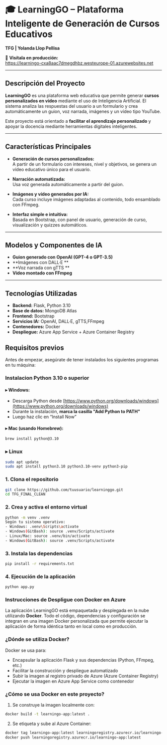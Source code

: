 # 🎓 LearningGO – Plataforma Inteligente de Generación de Cursos Educativos

**TFG | Yolanda Llop Pellisa**

🔗 **Visítala en producción:**  
https://learningo-cxa8aac7dmegdhbz.westeurope-01.azurewebsites.net

---

##  Descripción del Proyecto

**LearningGO** es una plataforma web educativa que permite generar **cursos personalizados en vídeo** mediante el uso de Inteligencia Artificial. El sistema analiza las respuestas del usuario a un formulario y crea automáticamente un guion, voz narrada, imágenes y un vídeo tipo YouTube.

Este proyecto está orientado a **facilitar el aprendizaje personalizado** y apoyar la docencia mediante herramientas digitales inteligentes.

---

##  Características Principales

- **Generación de cursos personalizados:**  
  A partir de un formulario con intereses, nivel y objetivos, se genera un vídeo educativo único para el usuario.

- **Narración automatizada:**  
  Usa voz generada automáticamente a partir del guion.

- **Imágenes y vídeo generados por IA:**  
  Cada curso incluye imágenes adaptadas al contenido, todo ensamblado con FFmpeg.

- **Interfaz simple e intuitiva:**  
  Basada en Bootstrap, con panel de usuario, generación de curso, visualización y quizzes automáticos.

---

##  Modelos y Componentes de IA

- **Guion generado con OpenAI (GPT-4 o GPT-3.5)**
- **Imágenes con DALL·E **
- **Voz narrada con gTTS **
- **Vídeo montado con FFmpeg**

---

##  Tecnologías Utilizadas

- **Backend:** Flask, Python 3.10
- **Base de datos:** MongoDB Atlas
- **Frontend:** Bootstrap
- **Servicios IA:** OpenAI, DALL·E, gTTS,FFmpeg
- **Contenedores:** Docker
- **Despliegue:** Azure App Service + Azure Container Registry

##  Requisitos previos

Antes de empezar, asegúrate de tener instalados los siguientes programas en tu máquina:

### Instalacion Python 3.10 o superior

#### ▸ Windows:
- Descarga Python desde [https://www.python.org/downloads/windows](https://www.python.org/downloads/windows)
- Durante la instalación, **marca la casilla "Add Python to PATH"**
- Luego haz clic en “Install Now”

#### ▸ Mac (usando Homebrew):
```bash
brew install python@3.10
```
### ▸ Linux
```bash
sudo apt update
sudo apt install python3.10 python3.10-venv python3-pip
```
### 1. Clona el repositorio

```bash
git clone https://github.com/tuusuario/learninggo.git
cd TFG_FINAL_CLEAN
```
### 2. Crea y activa el entorno virtual
```bash 
python -m venv .venv
Según tu sistema operativo:
- Windows: .venv\Scripts\activate
- Windows(GitBash): source .venv/Scripts/activate
- Linux/Mac: source .venv/bin/activate
- Windows(GitBash): source .venv/Scripts/activate
```
### 3. Instala las dependencias 
```bash
pip install -r requirements.txt
```
### 4. Ejecución de la aplicación

```bash 
python app.py 

```
### Instrucciones de Despligue con Docker en Azure

La aplicación LearningGO está empaquetada y desplegada en la nube utilizando **Docker**. Todo el código, dependencias y configuración se integran en una imagen Docker personalizada que permite ejecutar la aplicación de forma idéntica tanto en local como en producción.

### ¿Dónde se utiliza Docker?

Docker se usa para:

- Encapsular la aplicación Flask y sus dependencias (Python, FFmpeg, etc.)
- Facilitar la construcción y despliegue automatizado
- Subir la imagen al registro privado de Azure (Azure Container Registry)
- Ejecutar la imagen en Azure App Service como contenedor

### ¿Cómo se usa Docker en este proyecto?

1. Se construye la imagen localmente con:

```bash
docker build -t learningo-app:latest .
```
2. Se etiqueta y sube al Azure Container:
```bash
docker tag learningo-app:latest learningoregistry.azurecr.io/learningo-app:latest
docker push learningoregistry.azurecr.io/learningo-app:latest
```